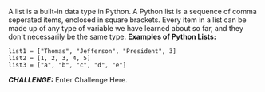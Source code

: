 
A list is a built-in data type in Python. A Python list is a sequence of comma seperated items, enclosed in square brackets. Every item in a list can be made up of any type of variable we have learned about so far, and they don't necessarily be the same type. 
**Examples of Python Lists:**
```
list1 = ["Thomas", "Jefferson", "President", 3]
list2 = [1, 2, 3, 4, 5]
list3 = ["a", "b", "c", "d", "e"]
```

***CHALLENGE:*** Enter Challenge Here.